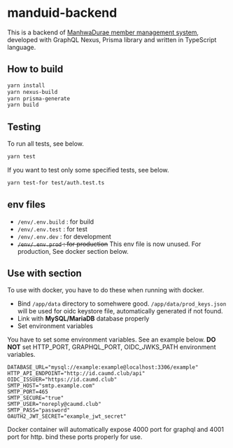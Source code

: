 # manduid-backend
This is a backend of [ManhwaDurae member management system](https://id.caumd.club), developed with GraphQL Nexus, Prisma library and written in TypeScript language.

## How to build
```bash
yarn install
yarn nexus-build
yarn prisma-generate
yarn build
```

## Testing
To run all tests, see below.
```bash
yarn test
```

If you want to test only some specified tests, see below.
```bash
yarn test-for test/auth.test.ts
```

## env files
- `/env/.env.build` : for build
- `/env/.env.test` : for test
- `/env/.env.dev` : for development
- <del>`/env/.env.prod` : for production</del> This env file is now unused. For production, See docker section below.

## Use with section
To use with docker, you have to do these when running with docker.
 - Bind `/app/data` directory to somehwere good. `/app/data/prod_keys.json` will be used for oidc keystore file, automatically generated if not found.
 - Link with **MySQL/MariaDB** database properly
 - Set environment variables

You have to set some environment variables. See an example below. **DO NOT** set HTTP_PORT, GRAPHQL_PORT, OIDC_JWKS_PATH environment variables.
```
DATABASE_URL="mysql://example:example@localhost:3306/example"
HTTP_API_ENDPOINT="http://id.caumd.club/api"
OIDC_ISSUER="https://id.caumd.club"
SMTP_HOST="smtp.example.com"
SMTP_PORT=465
SMTP_SECURE="true"
SMTP_USER="noreply@caumd.club"
SMTP_PASS="password"
OAUTH2_JWT_SECRET="example_jwt_secret"
```

Docker container will automatically expose 4000 port for graphql and 4001 port for http. bind these ports properly for use.